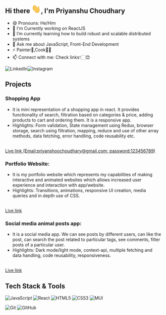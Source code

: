 ## Hi there <img src="https://raw.githubusercontent.com/akgarg0472/akgarg0472/main/.github/images/hi.gif" width="30px">, I'm Priyanshu Choudhary

- 😄 Pronouns: He/Him
- 🔭 I'm Currently working on ReactJS
- 🌱 I’m currently learning how to build robust and scalable distributed systems
- 💬 Ask me about JavaScript, Front-End Development
- ⚡ Painter🎨,Cook👨‍🍳
- 📫 Connect with me: Check links👇🏻😊

<a href="https://www.linkedin.com/in/priyanshuchoudhary/"><img align="left" alt="LinkedIn" src="https://img.shields.io/badge/linkedin-%230077B5.svg?style=for-the-badge&logo=linkedin&logoColor=white"/></a>
<a href="mailto:priyanshoochoudhary@gmail.com"><img align="left" alt="Instagram" src="https://img.shields.io/badge/Gmail-D14836?style=for-the-badge&logo=gmail&logoColor=white"/></a>
<br/>

## Projects

### Shopping App

- It is mini representation of a shopping app in react. It provides functionality of search, filtration based 
on categories & price, adding products to cart and ordering them. It is a responsive app.
- Highlights: Form validation, State management using Redux, browser storage, search using filtration, 
mapping, reduce and use of other array methods, data fetching, error handling, code reusability etc.
<br/>
<a href="https://shopify-shopping-app.netlify.app/"
>Live link (Email:priyanshoochoudhary@gmail.com; password:123456789)</a>

### Portfolio Website:
- It is my portfolio website which represents my capabilities of making interactive and animated websites 
which allows increased user experience and interaction with app/website.
- Highlights: Transitions, animations, responsive UI creation, media queries and in depth use of CSS.
<br/>
<a href="https://priyanshu-choudhary-portfolio.netlify.app/">Live link</a>

### Social media animal posts app:
- It is a social media app. We can see posts by different users, can like the post, can search the post related 
to particular tags, see comments, filter posts of a particular user.
- Highlights: Dark mode/light mode, context-api, multiple fetching and data handling, code reusability, 
responsiveness.
<br/>
<a href="https://socialmedia-posting-app.netlify.app/">Live link</a>

## Tech Stack & Tools

![JavaScript](https://img.shields.io/badge/javascript-%23323330.svg?style=for-the-badge&logo=javascript&logoColor=%23F7DF1E)
![React](https://img.shields.io/badge/react-%2320232a.svg?style=for-the-badge&logo=react&logoColor=%2361DAFB)
![HTML5](https://img.shields.io/badge/html5-%23E34F26.svg?style=for-the-badge&logo=html5&logoColor=white)
![CSS3](https://img.shields.io/badge/css3-%231572B6.svg?style=for-the-badge&logo=css3&logoColor=white)
![MUI](https://img.shields.io/badge/MUI-%230081CB.svg?style=for-the-badge&logo=mui&logoColor=white)

![Git](https://img.shields.io/badge/git-%23F05033.svg?style=for-the-badge&logo=git&logoColor=white)
![GitHub](https://img.shields.io/badge/github-%23121011.svg?style=for-the-badge&logo=github&logoColor=white)
